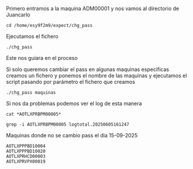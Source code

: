 Primero entramos a la maquina ADM00001 y nos vamos al directorio de Juancarlo 

```
cd /home/esy9f2m9/expect/chg_pass
```

Ejecutamos el fichero
```
./chg_pass
```

Este nos guiara en el proceso

Si solo queremos cambiar el pass en algunas maquinas especificas creamos un fichero y ponemos el nombre de las maquinas y ejecutamos el script pasando por parámetro el fichero que creamos 
```
./chg_pass maquinas
```

Si nos da problemas podemos ver el log de esta manera 

```
cat *AOTLXPRBPM00005*

```
```
grep -i AOTLXPRBPM00005 logtotal.20250605161247
```


Maquinas donde no se cambio pass el dia  15-09-2025
```
AOTLXPPPBD10004
AOTLXPPPBD10020
AOTLXPRHCD00003
AOTLXPRVPX00019
```